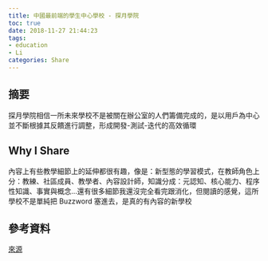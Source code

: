 ```yaml
---
title: 中國最前端的學生中心學校 - 探月學院
toc: true
date: 2018-11-27 21:44:23
tags: 
- education
- Li
categories: Share
---
```

## 摘要
探月學院相信一所未來學校不是被關在辦公室的人們籌備完成的，是以用戶為中心並不斷根據其反饋進行調整，形成開發-測試-迭代的高效循環

## Why I Share
內容上有些教學細節上的延伸都很有趣，像是：新型態的學習模式，在教師角色上分：教練、社區成員、教學者、內容設計師，知識分成：元認知、核心能力、程序性知識、事實與概念…還有很多細節我還沒完全看完跟消化，但閱讀的感覺，這所學校不是單純把 Buzzword 塞進去，是真的有內容的新學校



## 參考資料
[來源](http://www.moonshotacademy.cn/Module_Study.html)